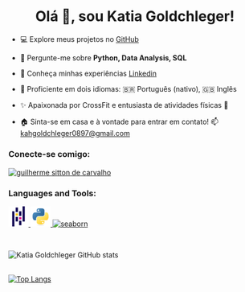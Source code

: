 <h1 align="center"> Olá 👋, sou Katia Goldchleger!</h1>

- 💻 Explore meus projetos no [GitHub](https://github.com/Gui-Sitton?tab=repositories)

- 💬 Pergunte-me sobre **Python, Data Analysis, SQL**

- 📄 Conheça minhas experiências [Linkedin](www.linkedin.com/in/guilhermesitton)

- 🌱 Proficiente em dois idiomas: 🇧🇷 Português (nativo), 🇬🇧 Inglês

- ✨ Apaixonada por CrossFit e entusiasta de atividades físicas 💪

- 🏠 Sinta-se em casa e à vontade para entrar em contato! 📫 kahgoldchleger0897@gmail.com

<h3 align="left">Conecte-se comigo:</h3>
<p align="left">
<a href="https://www.linkedin.com/in/katia-goldchleger-93b724232/" target="blank"><img align="center" src="https://raw.githubusercontent.com/rahuldkjain/github-profile-readme-generator/master/src/images/icons/Social/linked-in-alt.svg" alt="guilherme sitton de carvalho" height="30" width="40" /></a>
</p>

<h3 align="left">Languages and Tools:</h3>
<p align="left">  </a> <a href="https://pandas.pydata.org/" target="_blank" rel="noreferrer"> <img src="https://raw.githubusercontent.com/devicons/devicon/2ae2a900d2f041da66e950e4d48052658d850630/icons/pandas/pandas-original.svg" alt="pandas" width="40" height="40"/> </a> <a href="https://www.python.org" target="_blank" rel="noreferrer"> <img src="https://raw.githubusercontent.com/devicons/devicon/master/icons/python/python-original.svg" alt="python" width="40" height="40"/> </a> <a href="https://seaborn.pydata.org/" target="_blank" rel="noreferrer"> <img src="https://seaborn.pydata.org/_images/logo-mark-lightbg.svg" alt="seaborn" width="40" height="40"/> </a> </p>

<div>
<br>

![Katia Goldchleger GitHub stats](https://github-readme-stats.vercel.app/api?username=kahgold&show_icons=true&theme=tokyonight)
<br>
<br>

[![Top Langs](https://github-readme-stats.vercel.app/api/top-langs/?username=kahgold&layout=compact)](https://github.com/anuraghazra/github-readme-stats)

</div>

